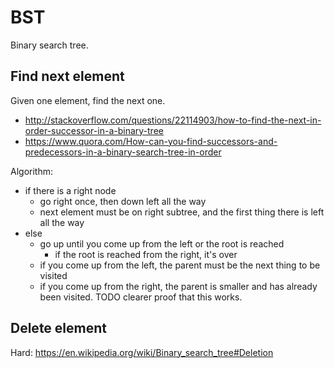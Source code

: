 # BST

Binary search tree.

## Find next element

Given one element, find the next one.

- <http://stackoverflow.com/questions/22114903/how-to-find-the-next-in-order-successor-in-a-binary-tree>
- <https://www.quora.com/How-can-you-find-successors-and-predecessors-in-a-binary-search-tree-in-order>

Algorithm:

-   if there is a right node
    - go right once, then down left all the way
    - next element must be on right subtree, and the first thing there is left all the way
-   else
    - go up until you come up from the left or the root is reached
        - if the root is reached from the right, it's over
    - if you come up from the left, the parent must be the next thing to be visited
    - if you come up from the right, the parent is smaller and has already been visited. TODO clearer proof that this works.

## Delete element

Hard: <https://en.wikipedia.org/wiki/Binary_search_tree#Deletion>
